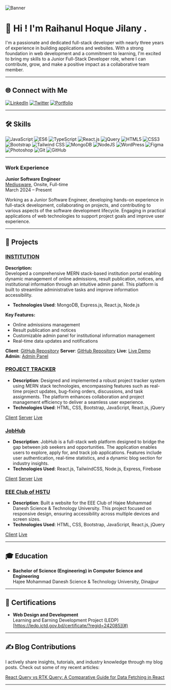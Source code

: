 ![Banner](https://i.imgur.com/A5mJi9i.png) <!-- Replace with your actual banner URL -->

# 👋 Hi ! I'm Raihanul Hoque Jilany .

I'm a passionate and dedicated full-stack developer with nearly three years of experience in building applications and websites. With a strong foundation in web development and a commitment to learning, I'm excited to bring my skills to a Junior Full-Stack Developer role, where I can contribute, grow, and make a positive impact as a collaborative team member.

---

## 🌐 Connect with Me

[![LinkedIn](https://img.shields.io/badge/-LinkedIn-blue?logo=linkedin&logoColor=white)](https://www.linkedin.com/in/raihanul-hoque-jilany-7717011b1/)
[![Twitter](https://img.shields.io/badge/-Twitter-1DA1F2?logo=twitter&logoColor=white)](https://x.com/akjilan2)
[![Portfolio](https://img.shields.io/badge/-Portfolio-000000?logo=github&logoColor=white)](https://jilan-portfolio.netlify.app/)


---

## 🛠 Skills

![JavaScript](https://img.shields.io/badge/-JavaScript-F7DF1E?logo=javascript&logoColor=black)
![ES6](https://img.shields.io/badge/-ES6-yellow?logo=javascript&logoColor=black)
![TypeScript](https://img.shields.io/badge/-TypeScript-3178C6?logo=typescript&logoColor=white)
![React.js](https://img.shields.io/badge/-React-61DAFB?logo=react&logoColor=black)
![jQuery](https://img.shields.io/badge/-jQuery-0769AD?logo=jquery&logoColor=white)
![HTML5](https://img.shields.io/badge/-HTML5-E34F26?logo=html5&logoColor=white)
![CSS3](https://img.shields.io/badge/-CSS3-1572B6?logo=css3&logoColor=white)
![Bootstrap](https://img.shields.io/badge/-Bootstrap-7952B3?logo=bootstrap&logoColor=white)
![Tailwind CSS](https://img.shields.io/badge/-TailwindCSS-38B2AC?logo=tailwind-css&logoColor=white)
![MongoDB](https://img.shields.io/badge/-MongoDB-47A248?logo=mongodb&logoColor=white)
![NodeJS](https://img.shields.io/badge/-Node.js-339933?logo=node.js&logoColor=white)
![WordPress](https://img.shields.io/badge/-WordPress-21759B?logo=wordpress&logoColor=white)
![Figma](https://img.shields.io/badge/-Figma-F24E1E?logo=figma&logoColor=white)
![Photoshop](https://img.shields.io/badge/-Photoshop-31A8FF?logo=adobe-photoshop&logoColor=white)
![Git](https://img.shields.io/badge/-Git-F05032?logo=git&logoColor=white)
![GitHub](https://img.shields.io/badge/-GitHub-181717?logo=github&logoColor=white)

---

### Work Experience

**Junior Software Engineer**  
[Mediusware](https://www.mediusware.com/), Onsite, Full-time  
March 2024 – Present

Working as a Junior Software Engineer, developing hands-on experience in full-stack development, collaborating on projects, and contributing to various aspects of the software development lifecycle. Engaging in practical applications of web technologies to support project goals and improve user experience.

---

## 🚀 Projects

### [INSTITUTION](https://github.com/akjilan/INSTITUTE_PROJECT)

**Description:**  
Developed a comprehensive MERN stack-based institution portal enabling dynamic management of online admissions, result publication, notices, and institutional information through an intuitive admin panel. This platform is built to streamline administrative tasks and improve information accessibility.

- **Technologies Used**: MongoDB, Express.js, React.js, Node.js

**Key Features:**  
- Online admissions management
- Result publication and notices
- Customizable admin panel for institutional information management
- Real-time data updates and notifications

 **Client**: [GitHub Repository](https://github.com/akjilan/INSTITUTE_PROJECT) 
 **Server**: [GitHub Repository](https://github.com/akjilan/INSTITUTION_MEGA_BACKEND/) 
 **Live**: [Live Demo](https://institution-client.netlify.app/) 
 **Admin**: [Admin Panel](https://institution-admin-panel.netlify.app/)



### [PROJECT TRACKER](https://project-tracker-official.netlify.app/)
- **Description**: Designed and implemented a robust project tracker system using MERN stack technologies, encompassing features such as real-time project updates, bug-fixing orders, discussions, and task assignments. The platform enhances collaboration and project management efficiency to deliver a seamless user experience.
- **Technologies Used**: HTML, CSS, Bootstrap, JavaScript, React.js, jQuery


[Client](https://github.com/akjilan/PROJECT-MANAGEMENT-24/tree/main/frontend) [Server](https://github.com/akjilan/PROJECT-MANAGEMENT-24/tree/main/backend) [Live](https://project-tracker-official.netlify.app/)




### [JobHub](https://github.com/akjilan/JOBHUB)
- **Description**: JobHub is a full-stack web platform designed to bridge the gap between job seekers and opportunities. The application enables users to explore, apply for, and track job applications. Features include user authentication, real-time statistics, and a dynamic blog section for industry insights.
- **Technologies Used**: React.js, TailwindCSS, Node.js, Express, Firebase

  
[Client](https://github.com/akjilan/JOBHUB) [Server](https://github.com/akjilan/JOBHUB-SERVER) [Live](https://jobhub-jilan.web.app/)


### [EEE Club of HSTU](https://github.com/akjilan/Project-EEECLUBOFHSTU)
- **Description**: Built a website for the EEE Club of Hajee Mohammad Danesh Science & Technology University. This project focused on responsive design, ensuring accessibility across multiple devices and screen sizes.
- **Technologies Used**: HTML, CSS, Bootstrap, JavaScript, React.js, jQuery


[Client](https://github.com/akjilan/Project-EEECLUBOFHSTU) [Live](https://eeeclubofhstu.netlify.app/)


---

## 🎓 Education

- **Bachelor of Science (Engineering) in Computer Science and Engineering**  
  Hajee Mohammad Danesh Science & Technology University, Dinajpur

---

## 📜 Certifications

- **Web Design and Development**  
  Learning and Earning Development Project (LEDP)  
  [https://ledp.ictd.gov.bd/certificate/?regid=242085](#)

---

## ✍️ Blog Contributions

I actively share insights, tutorials, and industry knowledge through my blog posts. Check out some of my recent articles:

[React Query vs RTK Query: A
Comparative Guide for Data Fetching in React](https://www.mediusware.com/blog/details/react-query-vs-rtk-query-a-comparative-guide-for-d)

---




